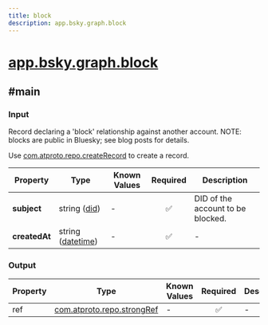 ```yaml
---
title: block
description: app.bsky.graph.block
---
```


# [app.bsky.graph.block](https://github.com/myConsciousness/atproto.dart/blob/main/lexicons/app/bsky/graph/block.json)

## #main

### Input

Record declaring a 'block' relationship against another account. NOTE: blocks are public in Bluesky; see blog posts for details.

Use [com.atproto.repo.createRecord](../../../../lexicons/com/atproto/repo/createRecord.md#main) to create a record.

| Property | Type | Known Values | Required | Description |
| --- | --- | --- | :---: | --- |
| **subject** | string ([did](https://atproto.com/specs/did)) | - | ✅ | DID of the account to be blocked. |
| **createdAt** | string ([datetime](https://atproto.com/specs/lexicon#datetime)) | - | ✅ | - |

### Output

| Property | Type | Known Values | Required | Description |
| --- | --- | --- | :---: | --- |
| ref | [com.atproto.repo.strongRef](../../../../lexicons/com/atproto/repo/strongRef.md#main) | - | ✅ | - |
